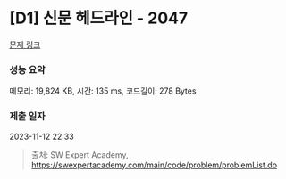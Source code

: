 # [D1] 신문 헤드라인 - 2047 

[문제 링크](https://swexpertacademy.com/main/code/problem/problemDetail.do?contestProbId=AV5QKsLaAy0DFAUq) 

### 성능 요약

메모리: 19,824 KB, 시간: 135 ms, 코드길이: 278 Bytes

### 제출 일자

2023-11-12 22:33



> 출처: SW Expert Academy, https://swexpertacademy.com/main/code/problem/problemList.do